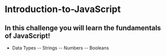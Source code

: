 # Introduction-to-JavaScript

## In this challenge you will learn the fundamentals of JavaScript!

- Data Types 
-- Strings
-- Numbers
-- Booleans

